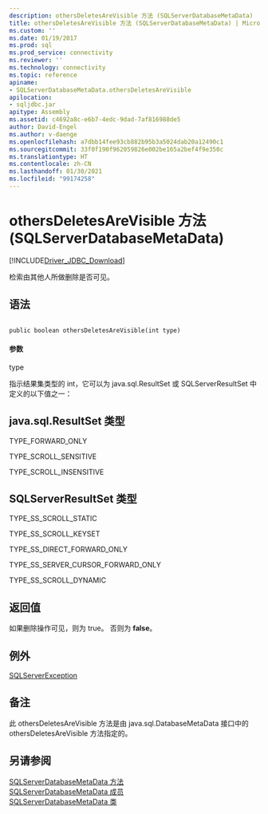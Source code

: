 ```yaml
---
description: othersDeletesAreVisible 方法 (SQLServerDatabaseMetaData)
title: othersDeletesAreVisible 方法 (SQLServerDatabaseMetaData) | Microsoft Docs
ms.custom: ''
ms.date: 01/19/2017
ms.prod: sql
ms.prod_service: connectivity
ms.reviewer: ''
ms.technology: connectivity
ms.topic: reference
apiname:
- SQLServerDatabaseMetaData.othersDeletesAreVisible
apilocation:
- sqljdbc.jar
apitype: Assembly
ms.assetid: c4692a8c-e6b7-4edc-9dad-7af816988de5
author: David-Engel
ms.author: v-daenge
ms.openlocfilehash: a7dbb14fee93cb882b95b3a5024dab20a12490c1
ms.sourcegitcommit: 33f0f190f962059826e002be165a2bef4f9e350c
ms.translationtype: HT
ms.contentlocale: zh-CN
ms.lasthandoff: 01/30/2021
ms.locfileid: "99174258"
---
```

# <a name="othersdeletesarevisible-method-sqlserverdatabasemetadata"></a>othersDeletesAreVisible 方法 (SQLServerDatabaseMetaData)
[!INCLUDE[Driver_JDBC_Download](../../../includes/driver_jdbc_download.md)]

  检索由其他人所做删除是否可见。  
  
## <a name="syntax"></a>语法  
  
```  
  
public boolean othersDeletesAreVisible(int type)  
```  
  
#### <a name="parameters"></a>参数  
 type  
  
 指示结果集类型的 int，它可以为 java.sql.ResultSet 或 SQLServerResultSet 中定义的以下值之一：  
  
## <a name="javasqlresultset-types"></a>java.sql.ResultSet 类型  
 TYPE_FORWARD_ONLY  
  
 TYPE_SCROLL_SENSITIVE  
  
 TYPE_SCROLL_INSENSITIVE  
  
## <a name="sqlserverresultset-types"></a>SQLServerResultSet 类型  
 TYPE_SS_SCROLL_STATIC  
  
 TYPE_SS_SCROLL_KEYSET  
  
 TYPE_SS_DIRECT_FORWARD_ONLY  
  
 TYPE_SS_SERVER_CURSOR_FORWARD_ONLY  
  
 TYPE_SS_SCROLL_DYNAMIC  
  
## <a name="return-value"></a>返回值  
 如果删除操作可见，则为 true。 否则为 **false**。  
  
## <a name="exceptions"></a>例外  
 [SQLServerException](../../../connect/jdbc/reference/sqlserverexception-class.md)  
  
## <a name="remarks"></a>备注  
 此 othersDeletesAreVisible 方法是由 java.sql.DatabaseMetaData 接口中的 othersDeletesAreVisible 方法指定的。  
  
## <a name="see-also"></a>另请参阅  
 [SQLServerDatabaseMetaData 方法](../../../connect/jdbc/reference/sqlserverdatabasemetadata-methods.md)   
 [SQLServerDatabaseMetaData 成员](../../../connect/jdbc/reference/sqlserverdatabasemetadata-members.md)   
 [SQLServerDatabaseMetaData 类](../../../connect/jdbc/reference/sqlserverdatabasemetadata-class.md)  
  
  
